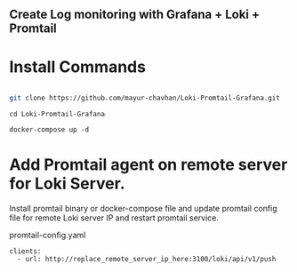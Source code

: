 ## Create Log monitoring with Grafana + Loki + Promtail

# Install Commands

```bash

git clone https://github.com/mayur-chavhan/Loki-Promtail-Grafana.git
```
```
cd Loki-Promtail-Grafana
```
```
docker-compose up -d
```

# Add Promtail agent on remote server for Loki Server.

Install promtail binary or docker-compose file and update promtail config file for remote Loki server IP and restart promtail service.

promtail-config.yaml 

```
clients:
  - url: http://replace_remote_server_ip_here:3100/loki/api/v1/push
```
